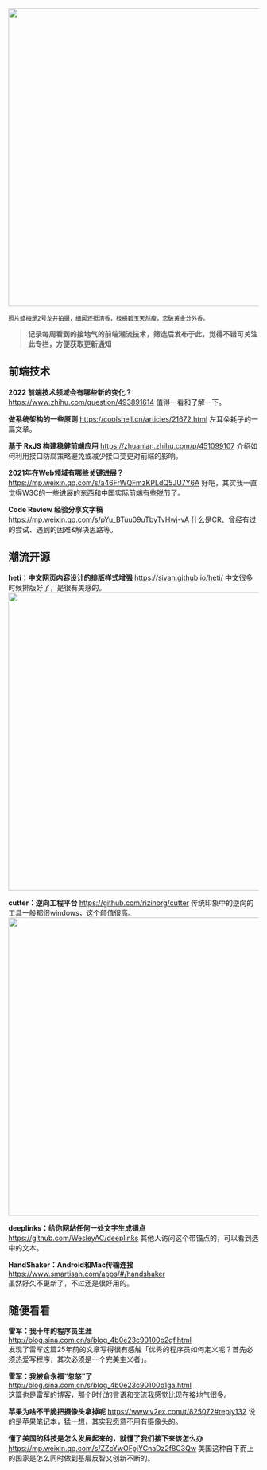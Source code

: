 <img src=https://qpluspicture.oss-cn-beijing.aliyuncs.com/2022-01-02/Ty4WR3.jpg width=600/>

<small>照片蜡梅是2号龙井拍摄，细闻还挺清香，枝横碧玉天然瘦，恋破黄金分外香。</small>

> **记录每周看到的接地气的前端潮流技术，筛选后发布于此，觉得不错可关注此专栏，方便获取更新通知**

## 前端技术
**2022 前端技术领域会有哪些新的变化？**
<https://www.zhihu.com/question/493891614>
值得一看和了解一下。

**做系统架构的一些原则**
<https://coolshell.cn/articles/21672.html>
左耳朵耗子的一篇文章。

**基于 RxJS 构建稳健前端应用**
<https://zhuanlan.zhihu.com/p/451099107>
介绍如何利用接口防腐策略避免或减少接口变更对前端的影响。

**2021年在Web领域有哪些关键进展？**
<https://mp.weixin.qq.com/s/a46FrWQFmzKPLdQ5JU7Y6A>
好吧，其实我一直觉得W3C的一些进展的东西和中国实际前端有些脱节了。

**Code Review 经验分享文字稿**
<https://mp.weixin.qq.com/s/pYu_BTuu09uTbyTvHwj-vA>
什么是CR、曾经有过的尝试、遇到的困难&解决思路等。

## 潮流开源
**heti：中文网页内容设计的排版样式增强**
<https://sivan.github.io/heti/>
中文很多时候排版好了，是很有美感的。
<img src=https://qpluspicture.oss-cn-beijing.aliyuncs.com/2022-01-02/hnXX5a.gif width=600/>

**cutter：逆向工程平台**
<https://github.com/rizinorg/cutter>
传统印象中的逆向的工具一般都很windows，这个颜值很高。
<img src=https://qpluspicture.oss-cn-beijing.aliyuncs.com/2022-01-02/bnk3Fc.jpg width=600/>

**deeplinks：给你网站任何一处文字生成锚点**
<https://github.com/WesleyAC/deeplinks>
其他人访问这个带锚点的，可以看到选中的文本。

**HandShaker：Android和Mac传输连接**  
<https://www.smartisan.com/apps/#/handshaker>  
虽然好久不更新了，不过还是很好用的。  

## 随便看看

**雷军：我十年的程序员生涯**
<http://blog.sina.com.cn/s/blog_4b0e23c90100b2qf.html>  
发现了雷军这篇25年前的文章写得很有感触「优秀的程序员如何定义呢？首先必须热爱写程序，其次必须是一个完美主义者」。

**雷军：我被俞永福“忽悠”了**
<http://blog.sina.com.cn/s/blog_4b0e23c90100b1ga.html>  
这篇也是雷军的博客，那个时代的言语和交流我感觉比现在接地气很多。

**苹果为啥不干脆把摄像头拿掉呢**
<https://www.v2ex.com/t/825072#reply132>
说的是苹果笔记本，猛一想，其实我愿意不用有摄像头的。

**懂了美国的科技是怎么发展起来的，就懂了我们接下来该怎么办**
<https://mp.weixin.qq.com/s/ZZcYwOFpjYCnaDz2f8C3Qw>
美国这种自下而上的国家是怎么同时做到基层反智又创新不断的。